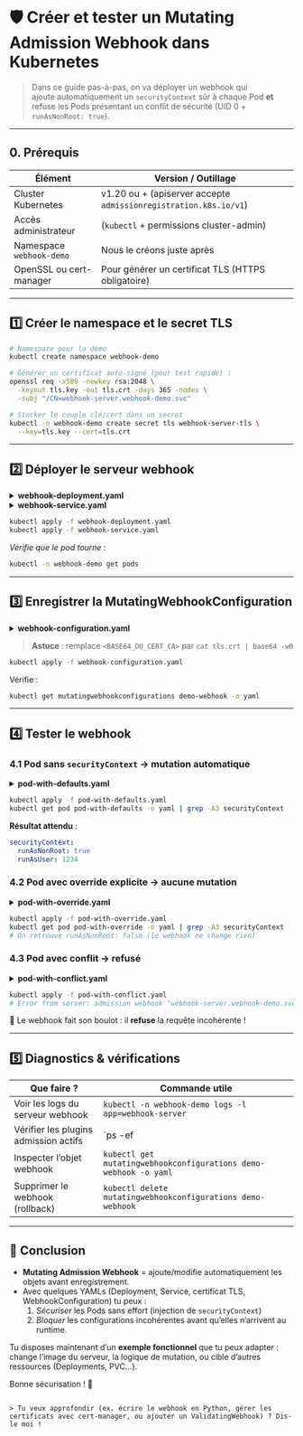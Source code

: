 # 🛡️ Créer et tester un **Mutating Admission Webhook** dans Kubernetes

> Dans ce guide pas-à-pas, on va déployer un webhook qui  
> ajoute automatiquement un `securityContext` sûr à chaque Pod **et**  
> refuse les Pods présentant un conflit de sécurité (UID 0 + `runAsNonRoot: true`).

---

## 0. Prérequis

| Élément | Version / Outillage |
|---------|--------------------|
| Cluster Kubernetes | v1.20 ou + (apiserver accepte `admissionregistration.k8s.io/v1`) |
| Accès administrateur | (`kubectl` + permissions cluster-admin) |
| Namespace `webhook-demo` | Nous le créons juste après |
| OpenSSL ou cert-manager | Pour générer un certificat TLS (HTTPS obligatoire) |

---

## 1️⃣ Créer le namespace et le secret TLS

```bash
# Namespace pour la démo
kubectl create namespace webhook-demo

# Générer un certificat auto-signé (pour test rapide) :
openssl req -x509 -newkey rsa:2048 \
  -keyout tls.key -out tls.crt -days 365 -nodes \
  -subj "/CN=webhook-server.webhook-demo.svc"

# Stocker le couple clé/cert dans un secret
kubectl -n webhook-demo create secret tls webhook-server-tls \
  --key=tls.key --cert=tls.crt
```

---

## 2️⃣ Déployer le serveur webhook

<details>
<summary><strong>webhook-deployment.yaml</strong></summary>

```yaml
apiVersion: apps/v1
kind: Deployment
metadata:
  name: webhook-server
  namespace: webhook-demo
  labels:
    app: webhook-server
spec:
  replicas: 1
  selector:
    matchLabels:
      app: webhook-server
  template:
    metadata:
      labels:
        app: webhook-server
    spec:
      securityContext:
        runAsNonRoot: true    # le conteneur tourne en non-root
        runAsUser: 1234
      containers:
      - name: server
        image: stackrox/admission-controller-webhook-demo:latest
        imagePullPolicy: Always
        ports:
        - containerPort: 8443
          name: webhook-api
        volumeMounts:
        - name: webhook-tls-certs
          mountPath: /run/secrets/tls
          readOnly: true
      volumes:
      - name: webhook-tls-certs
        secret:
          secretName: webhook-server-tls
```
</details>

<details>
<summary><strong>webhook-service.yaml</strong></summary>

```yaml
apiVersion: v1
kind: Service
metadata:
  name: webhook-server
  namespace: webhook-demo
spec:
  selector:
    app: webhook-server
  ports:
    - port: 443        # Kubernetes parlera en HTTPS
      targetPort: webhook-api
```
</details>

```bash
kubectl apply -f webhook-deployment.yaml
kubectl apply -f webhook-service.yaml
```

*Vérifie que le pod tourne* :

```bash
kubectl -n webhook-demo get pods
```

---

## 3️⃣ Enregistrer la MutatingWebhookConfiguration

<details>
<summary><strong>webhook-configuration.yaml</strong></summary>

```yaml
apiVersion: admissionregistration.k8s.io/v1
kind: MutatingWebhookConfiguration
metadata:
  name: demo-webhook
webhooks:
  - name: webhook-server.webhook-demo.svc
    clientConfig:
      service:
        name: webhook-server
        namespace: webhook-demo
        path: "/mutate"          # point d’entrée HTTP du serveur
      caBundle: <BASE64_DU_CERT_CA>
    rules:
      - operations: ["CREATE"]
        apiGroups: [""]
        apiVersions: ["v1"]
        resources: ["pods"]      # On cible la création de Pods
    admissionReviewVersions: ["v1"]
    sideEffects: None
```
</details>

> **Astuce** : remplace `<BASE64_DU_CERT_CA>` par `cat tls.crt | base64 -w0`

```bash
kubectl apply -f webhook-configuration.yaml
```

Vérifie :

```bash
kubectl get mutatingwebhookconfigurations demo-webhook -o yaml
```

---

## 4️⃣ Tester le webhook

### 4.1 Pod **sans** `securityContext` → mutation automatique

<details>
<summary><strong>pod-with-defaults.yaml</strong></summary>

```yaml
apiVersion: v1
kind: Pod
metadata:
  name: pod-with-defaults
  labels:
    app: pod-with-defaults
spec:
  restartPolicy: OnFailure
  containers:
    - name: busybox
      image: busybox
      command: ["sh", "-c", "echo I am running as user $(id -u)"]
```
</details>

```bash
kubectl apply -f pod-with-defaults.yaml
kubectl get pod pod-with-defaults -o yaml | grep -A3 securityContext
```

**Résultat attendu** :

```yaml
securityContext:
  runAsNonRoot: true
  runAsUser: 1234
```

### 4.2 Pod avec override explicite → aucune mutation

<details>
<summary><strong>pod-with-override.yaml</strong></summary>

```yaml
apiVersion: v1
kind: Pod
metadata:
  name: pod-with-override
spec:
  restartPolicy: OnFailure
  securityContext:
    runAsNonRoot: false    # override explicite
  containers:
    - name: busybox
      image: busybox
      command: ["sh", "-c", "echo I am running as user $(id -u)"]
```
</details>

```bash
kubectl apply -f pod-with-override.yaml
kubectl get pod pod-with-override -o yaml | grep -A3 securityContext
# On retrouve runAsNonRoot: false (le webhook ne change rien)
```

### 4.3 Pod avec conflit → refusé

<details>
<summary><strong>pod-with-conflict.yaml</strong></summary>

```yaml
apiVersion: v1
kind: Pod
metadata:
  name: pod-with-conflict
spec:
  restartPolicy: OnFailure
  securityContext:
    runAsNonRoot: true   # veut non-root
    runAsUser: 0         # mais demande UID=0 → conflit
  containers:
    - name: busybox
      image: busybox
      command: ["sh", "-c", "echo I am running as user $(id -u)"]
```
</details>

```bash
kubectl apply -f pod-with-conflict.yaml
# Error from server: admission webhook "webhook-server.webhook-demo.svc" denied the request: runAsNonRoot specified, but runAsUser set to 0 (the root user)
```

🎉 Le webhook fait son boulot : il **refuse** la requête incohérente !

---

## 5️⃣ Diagnostics & vérifications

| Que faire ? | Commande utile |
|-------------|----------------|
| Voir les logs du serveur webhook | `kubectl -n webhook-demo logs -l app=webhook-server` |
| Vérifier les plugins admission actifs | `ps -ef | grep kube-apiserver | grep admission-plugins` |
| Inspecter l’objet webhook | `kubectl get mutatingwebhookconfigurations demo-webhook -o yaml` |
| Supprimer le webhook (rollback) | `kubectl delete mutatingwebhookconfigurations demo-webhook` |

---

## 🚀 Conclusion

- **Mutating Admission Webhook** = ajoute/modifie automatiquement les objets avant enregistrement.  
- Avec quelques YAMLs (Deployment, Service, certificat TLS, WebhookConfiguration) tu peux :  
  1. *Sécuriser* les Pods sans effort (injection de `securityContext`)  
  2. *Bloquer* les configurations incohérentes avant qu’elles n’arrivent au runtime.  

Tu disposes maintenant d’un **exemple fonctionnel** que tu peux adapter : change l’image du serveur, la logique de mutation, ou cible d’autres ressources (Deployments, PVC…).  

Bonne sécurisation ! 🔐
```

> Tu veux approfondir (ex. écrire le webhook en Python, gérer les certificats avec cert-manager, ou ajouter un ValidatingWebhook) ? Dis-le moi !